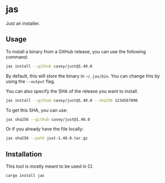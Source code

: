# jas

Just an installer.

## Usage

To install a binary from a GitHub release, you can use the following command:

```bash
jas install --github casey/just@1.40.0
```

By default, this will store the binary in `~/.jas/bin`.
You can change this by using the `--output` flag.

You can also specify the SHA of the release you want to install.

```bash
jas install --github casey/just@1.40.0 --sha256 1234567890
```

To get this SHA, you can use:

```bash
jas sha256 --github casey/just@1.40.0
```

Or if you already have the file locally:

```bash
jas sha256 --path just-1.40.0.tar.gz
```

## Installation

This tool is mostly meant to be used in CI.

```bash
cargo install jas
```
